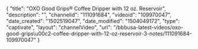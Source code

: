 {
    "title": "OXO Good Grips&reg; Coffee Dripper with 12 oz. Reservoir",
    "description": "",
    "channelid": "111091684",
    "videoid": "109970047",
    "date_created": "1502519047",
    "date_modified": "1504049172",
    "type": "captivate",
    "layout": "channelVideo",
    "url": "\/bbbusa-latest-videos\/oxo-good-grips\u00c2-coffee-dripper-with-12-oz-reservoir-3-notes\/111091684-109970047"
}